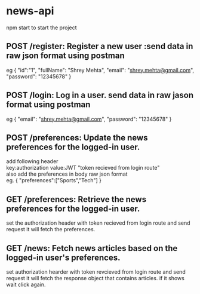 # news-api <br>
npm start to start the project <br>

## POST /register: Register a new user :send data in raw json format using postman <br>
eg {
    "id":"1",
    "fullName": "Shrey Mehta",
    "email": "shrey.mehta@gmail.com",
    "password": "12345678"
  }
<br>

## POST /login: Log in a user. send data in raw jason format using postman <br>

eg {
    "email": "shrey.mehta@gmail.com",
    "password": "12345678"
  }
  <br>
  
## POST /preferences: Update the news preferences for the logged-in user.<br>
add following header<br>
key:authorization value:JWT "token recieved from login route"<br>
also add the preferences in body raw json format<br>
eg. 
{
    "preferences":["Sports","Tech"]
}
<br>

## GET /preferences: Retrieve the news preferences for the logged-in user.<br>
set the authorization header with token recieved from login route and send request it will fetch the preferences.
<br>

## GET /news: Fetch news articles based on the logged-in user's preferences.<br>
set authorization hearder with token revcieved from login route and send request it will fetch the response object that contains articles.
if it shows wait click again.

